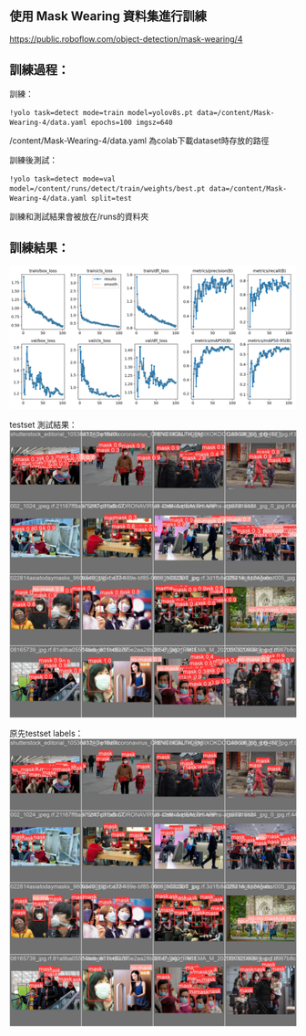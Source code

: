 ## 使用 Mask Wearing 資料集進行訓練
https://public.roboflow.com/object-detection/mask-wearing/4

## 訓練過程：
訓練：

`!yolo task=detect mode=train model=yolov8s.pt data=/content/Mask-Wearing-4/data.yaml epochs=100 imgsz=640`

/content/Mask-Wearing-4/data.yaml 為colab下載dataset時存放的路徑

訓練後測試：

`!yolo task=detect mode=val model=/content/runs/detect/train/weights/best.pt data=/content/Mask-Wearing-4/data.yaml split=test`

訓練和測試結果會被放在/runs的資料夾

## 訓練結果：
![alt text](HW2\runs\detect\train\results.png)

testset 測試結果：
![alt text](HW2\runs\detect\train\val_batch0_pred.jpg)

原先testset labels：
![alt text](HW2\runs\detect\train\val_batch0_labels.jpg)